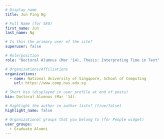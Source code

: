```yaml
---
# Display name
title: Jun Ping Ng

# Full Name (for SEO) 
first_name: Jun
last_name: Ng

# Is this the primary user of the site?
superuser: false

# Role/position
role: "Doctoral Alumnus (Mar '14), Thesis: Interpreting Time in Text"

# Organizations/Affiliations
organizations:
  - name: National University of Singapore, School of Computing
    url: https://www.comp.nus.edu.sg

# Short bio (displayed in user profile at end of posts)
bio: Doctoral Alumnus (Mar '14). 

# Highlight the author in author lists? (true/false)
highlight_name: false

# Organizational groups that you belong to (for People widget)
user_groups:
  - Graduate Alumni
---
```

